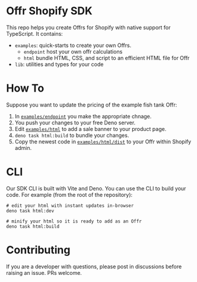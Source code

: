 # Offr Shopify SDK

This repo helps you create Offrs for Shopify with native support for TypeScript.
It contains:

- `examples`: quick-starts to create your own Offrs.
  - `endpoint` host your own offr calculations
  - `html` bundle HTML, CSS, and script to an efficient HTML file for Offr
- `lib`: utilities and types for your code

# How To

Suppose you want to update the pricing of the example fish tank Offr:

1. In [`examples/endpoint`](/tree/main/examples/endpoint) you make the
   appropriate chnage.
2. You push your changes to your free Deno server.
3. Edit [`examples/html`](/tree/main/examples/html) to add a sale banner to your
   product page.
4. `deno task html:build` to bundle your changes.
5. Copy the newest code in [`examples/html/dist`](/tree/main/examples/html/dist)
   to your Offr within Shopify admin.

# CLI

Our SDK CLI is built with Vite and Deno. You can use the CLI to build your code.
For example (from the root of the repository):

```shell
# edit your html with instant updates in-browser
deno task html:dev

# minify your html so it is ready to add as an Offr
deno task html:build
```

# Contributing

If you are a developer with questions, please post in discussions before raising
an issue. PRs welcome.
